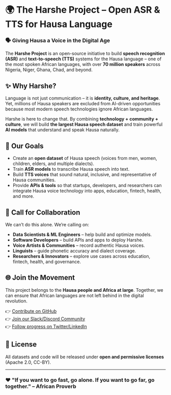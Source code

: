 # 🌍 The Harshe Project – Open ASR & TTS for Hausa Language  

### 🗣️ Giving Hausa a Voice in the Digital Age  

The **Harshe Project** is an open-source initiative to build **speech recognition (ASR)** and **text-to-speech (TTS)** systems for the Hausa language – one of the most spoken African languages, with over **70 million speakers** across Nigeria, Niger, Ghana, Chad, and beyond.  

## ✨ Why Harshe?  
Language is not just communication – it is **identity, culture, and heritage**. Yet, millions of Hausa speakers are excluded from AI-driven opportunities because most modern speech technologies ignore African languages.  

Harshe is here to change that. By combining **technology + community + culture**, we will build **the largest Hausa speech dataset** and train powerful **AI models** that understand and speak Hausa naturally.  

## 🚀 Our Goals  
- Create an **open dataset** of Hausa speech (voices from men, women, children, elders, and multiple dialects).  
- Train **ASR models** to transcribe Hausa speech into text.  
- Build **TTS voices** that sound natural, inclusive, and representative of Hausa communities.  
- Provide **APIs & tools** so that startups, developers, and researchers can integrate Hausa voice technology into apps, education, fintech, health, and more.  

## 🤝 Call for Collaboration  
We can’t do this alone. We’re calling on:  
- **Data Scientists & ML Engineers** – help build and optimize models.  
- **Software Developers** – build APIs and apps to deploy Harshe.  
- **Voice Artists & Communities** – record authentic Hausa voices.  
- **Linguists** – guide phonetic accuracy and dialect coverage.  
- **Researchers & Innovators** – explore use cases across education, fintech, health, and governance.  

## 🌐 Join the Movement  
This project belongs to the **Hausa people and Africa at large**. Together, we can ensure that African languages are not left behind in the digital revolution.  

👉 [Contribute on GitHub](#)  
👉 [Join our Slack/Discord Community](#)  
👉 [Follow progress on Twitter/LinkedIn](#)  

## 📜 License  
All datasets and code will be released under **open and permissive licenses** (Apache 2.0, CC-BY).  

---  

### ❤️ "If you want to go fast, go alone. If you want to go far, go together." – African Proverb  
